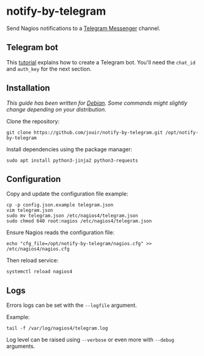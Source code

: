 # notify-by-telegram
Send Nagios notifications to a [Telegram Messenger](https://telegram.org/) channel.


## Telegram bot

This [tutorial](https://takersplace.de/2019/12/19/telegram-notifications-with-nagios/) explains how to create a Telegram bot. You'll need the `chat_id` and `auth_key` for the next section.

## Installation

_This guide has been written for [Debian](https://www.debian.org/). Some commands might slightly change depending on your distribution._

Clone the repository:
```
git clone https://github.com/jouir/notify-by-telegram.git /opt/notify-by-telegram
```

Install dependencies using the package manager:
```
sudo apt install python3-jinja2 python3-requests
```

## Configuration

Copy and update the configuration file example:
```
cp -p config.json.example telegram.json
vim telegram.json
sudo mv telegram.json /etc/nagios4/telegram.json
sudo chmod 640 root:nagios /etc/nagios4/telegram.json
```

Ensure Nagios reads the configuration file:
```
echo "cfg_file=/opt/notify-by-telegram/nagios.cfg" >> /etc/nagios4/nagios.cfg
```

Then reload service:
```
systemctl reload nagios4
```

## Logs

Errors logs can be set with the `--logfile` argument.

Example:
```
tail -f /var/log/nagios4/telegram.log
```

Log level can be raised using `--verbose` or even more with `--debug` arguments.
